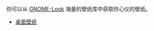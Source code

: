 <!--
.. link:
.. description:
.. tags: Backgrounds
.. date: 2014-02-24 17:32:07
.. title: Backgrounds
.. slug: backgrounds
-->

你可以从 [GNOME-Look](http://gnome-look.org) 海量的壁纸库中获取你心仪的壁纸。

  * [桌面壁纸](http://gnome-look.org/index.php?xcontentmode=170x171x172x173x174x175x176x177x178x179)

